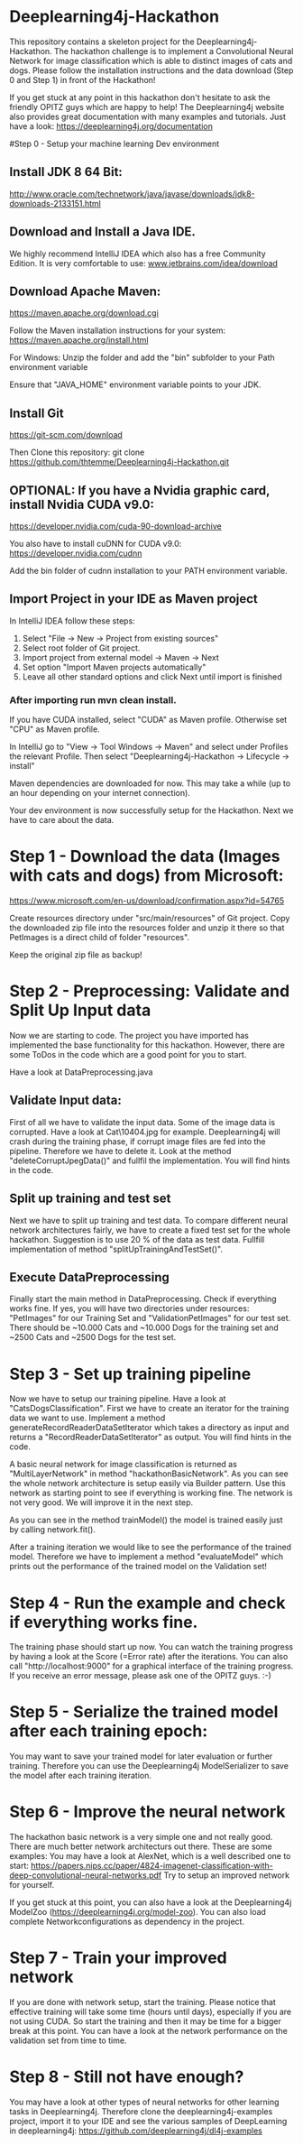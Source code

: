 # Deeplearning4j-Hackathon

This repository contains a skeleton project for the Deeplearning4j-Hackathon. The hackathon challenge is to implement a Convolutional Neural Network for image classification which is able to distinct images of cats and dogs.
Please follow the installation instructions and the data download (Step 0 and Step 1) in front of the Hackathon!

If you get stuck at any point in this hackathon don't hesitate to ask the friendly OPITZ guys which are happy to help!
The Deeplearning4j website also provides great documentation with many examples and tutorials. Just have a look:
https://deeplearning4j.org/documentation

#Step 0 - Setup your machine learning Dev environment

## Install JDK 8 64 Bit:
http://www.oracle.com/technetwork/java/javase/downloads/jdk8-downloads-2133151.html

## Download and Install a Java IDE.
We highly recommend IntelliJ IDEA which also has a free Community Edition. It is very comfortable to use:
www.jetbrains.com/idea/download				

## Download Apache Maven:
https://maven.apache.org/download.cgi

Follow the Maven installation instructions for your system:
https://maven.apache.org/install.html

For Windows:
Unzip the folder and add the "bin" subfolder to your Path environment variable

Ensure that "JAVA_HOME" environment variable points to your JDK.

## Install Git 
https://git-scm.com/download

Then Clone this repository:
git clone https://github.com/thtemme/Deeplearning4j-Hackathon.git

## OPTIONAL: If you have a Nvidia graphic card, install Nvidia CUDA v9.0:
https://developer.nvidia.com/cuda-90-download-archive

You also have to install cuDNN for CUDA v9.0:
https://developer.nvidia.com/cudnn

Add the bin folder of cudnn installation to your PATH environment variable.


## Import Project in your IDE as Maven project

In IntelliJ IDEA follow these steps:
1. Select "File -> New -> Project from existing sources"
2. Select root folder of Git project.
3. Import project from external model -> Maven -> Next
4. Set option "Import Maven projects automatically"
5. Leave all other standard options and click Next until import is finished

### After importing run mvn clean install.

If you have CUDA installed, select "CUDA" as Maven profile. Otherwise set "CPU" as Maven profile.

In IntelliJ go to "View -> Tool Windows -> Maven"
and select under Profiles the relevant Profile.
Then select "Deeplearning4j-Hackathon -> Lifecycle -> install"

Maven dependencies are downloaded for now. This may take a while (up to an hour depending on your internet connection).

Your dev environment is now successfully setup for the Hackathon. Next we have to care about the data.

# Step 1 - Download the data (Images with cats and dogs) from Microsoft:
https://www.microsoft.com/en-us/download/confirmation.aspx?id=54765

Create resources directory under "src/main/resources" of Git project. Copy the downloaded zip file into the resources folder and unzip it there so that PetImages is a direct child of folder "resources".

Keep the original zip file as backup!


# Step 2 - Preprocessing: Validate and Split Up Input data
Now we are starting to code. The project you have imported has implemented the base functionality for this hackathon. However, there are some ToDos in the code which are a good point for you to start.

Have a look at DataPreprocessing.java

## Validate Input data:
First of all we have to validate the input data. Some of the image data is corrupted. Have a look at Cat\10404.jpg for example. Deeplearning4j will crash during the training phase, if corrupt image files are fed into the pipeline. Therefore we have to delete it. Look at the method "deleteCorruptJpegData()" and fullfil the implementation. You will find hints in the code.

## Split up training and test set

Next we have to split up training and test data. To compare different neural network architectures fairly, we have to create a fixed test set for the whole hackathon. Suggestion is to use 20 % of the data as test data.
Fullfill implementation of method "splitUpTrainingAndTestSet()".

## Execute DataPreprocessing

Finally start the main method in DataPreprocessing. Check if everything works fine. If yes, you will have two directories under resources: "PetImages" for our Training Set and "ValidationPetImages" for our test set.
There should be ~10.000 Cats and ~10.000 Dogs for the training set and ~2500 Cats and ~2500 Dogs for the test set.

# Step 3 - Set up training pipeline

Now we have to setup our training pipeline. Have a look at "CatsDogsClassification". First we have to create an iterator for the training data we want to use. Implement a method generateRecordReaderDataSetIterator which takes a directory as input and returns a "RecordReaderDataSetIterator" as output. You will find hints in the code.

A basic neural network for image classification is returned as "MultiLayerNetwork" in method "hackathonBasicNetwork". As you can see the whole network architecture is setup easily via Builder pattern.
Use this network as starting point to see if everything is working fine. The network is not very good. We will improve it in the next step.

As you can see in the method trainModel() the model is trained easily just by calling network.fit(). 

After a training iteration we would like to see the performance of the trained model. Therefore we have to implement a method "evaluateModel" which prints out the performance of the trained model on the Validation set!


# Step 4 - Run the example and check if everything works fine.

The training phase should start up now. You can watch the training progress by having a look at the Score (=Error rate) after the iterations. You can also call "http://localhost:9000" for a graphical interface of the training progress.
If you receive an error message, please ask one of the OPITZ guys. :-)

# Step 5 - Serialize the trained model after each training epoch:
You may want to save your trained model for later evaluation or further training. Therefore you can use the Deeplearning4j ModelSerializer to save the model after each training iteration.

# Step 6 - Improve the neural network
The hackathon basic network is a very simple one and not really good. There are much better network architecturs out there. These are some examples:
You may have a look at AlexNet, which is a well described one to start: https://papers.nips.cc/paper/4824-imagenet-classification-with-deep-convolutional-neural-networks.pdf
Try to setup an improved network for yourself.

If you get stuck at this point, you can also have a look at the Deeplearning4j ModelZoo (https://deeplearning4j.org/model-zoo). You can also load complete Networkconfigurations as dependency in the project. 

# Step 7 - Train your improved network

If you are done with network setup, start the training. Please notice that effective training will take some time (hours until days), especially if you are not using CUDA. So start the training and then it may be time for a bigger break at this point.
You can have a look at the network performance on the validation set from time to time.

# Step 8 - Still not have enough?

You may have a look at other types of neural networks for other learning tasks in Deeplearning4j. Therefore clone the deeplearning4j-examples project, import it to your IDE and see the various samples of DeepLearning in deeplearning4j:
https://github.com/deeplearning4j/dl4j-examples

